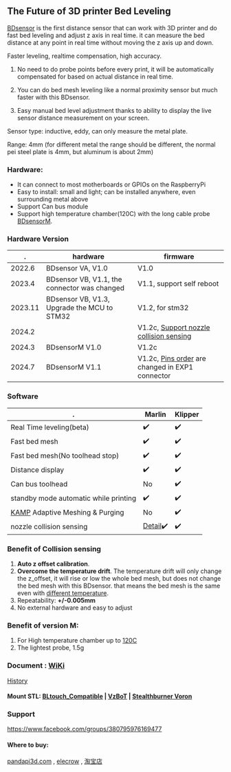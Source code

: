##  The Future of 3D printer Bed Leveling

[BDsensor](https://www.pandapi3d.com/bdsensor) is the first distance sensor that can work with 3D printer and do fast bed leveling and adjust z axis in real time.
it can measure the bed distance at any point in real time without moving the z axis up and down.

Faster leveling, realtime compensation, high accuracy.

1. No need to do probe points before every print, it will be automatically compensated for based on actual distance in real time.
 
2. You can do bed mesh leveling like a normal proximity sensor but much faster with this BDsensor.
   
3. Easy manual bed level adjustment thanks to ability to display the live sensor distance measurement on your screen.

Sensor type: inductive, eddy, can only measure the metal plate.

Range: 4mm (for different metal the range should be different, the normal pei steel plate is 4mm, but aluminum is about 2mm)


### Hardware:
* It can connect to most motherboards or GPIOs on the RaspberryPi
* Easy to install:
  small and light; can be installed anywhere, even surrounding metal above
* Support Can bus module
* Support high temperature chamber(120C) with the long cable probe [BDsensorM](https://github.com/markniu/Bed_Distance_sensor/wiki/BDsensor-M).
### Hardware Version
 . | hardware | firmware
--- | --- |---  
2022.6 | BDsensor VA, V1.0 | V1.0  
2023.4 | BDsensor VB, V1.1, the connector was changed | V1.1, support self reboot
2023.11 | BDsensor VB, V1.3, Upgrade the MCU to STM32 | V1.2, for stm32
2024.2  |              |V1.2c, [Support nozzle collision sensing](https://github.com/markniu/Bed_Distance_sensor/wiki/Collision-sensing)
2024.3  | BDsensorM V1.0             | V1.2c
2024.7  | BDsensorM V1.1             |  V1.2c, [Pins order](https://github.com/markniu/Bed_Distance_sensor/issues/178#issuecomment-2319621934) are changed in EXP1 connector

### Software
 . | Marlin | Klipper
--- | --- |---  
Real Time leveling(beta) |:heavy_check_mark:| :heavy_check_mark:  
Fast bed mesh |:heavy_check_mark:| :heavy_check_mark: 
Fast bed mesh(No toolhead stop)|:heavy_check_mark: | :heavy_check_mark: 
Distance display |:heavy_check_mark: | :heavy_check_mark: 
Can bus toolhead|No | :heavy_check_mark: 
standby mode automatic while printing|:heavy_check_mark: | :heavy_check_mark: 
[KAMP](https://github.com/kyleisah/Klipper-Adaptive-Meshing-Purging) Adaptive Meshing & Purging |No | :heavy_check_mark: 
nozzle collision sensing|[Detail](https://github.com/markniu/Bed_Distance_sensor/wiki/Collision-sensing-for-Marlin):heavy_check_mark:  | :heavy_check_mark: 

### Benefit of Collision sensing
1.  **Auto z offset calibration**.
2.  **Overcome the temperature drift**.
     The temperature drift will only change the z_offset, it will rise or low the whole bed mesh, but does not change the bed mesh with this BDsensor. that means the bed mesh is the same even with [different temperature](https://www.pandapi3d.com/post/nozzle-collision-sensing-with-bdsensor).
3. Repeatability: **+/-0.005mm**
4. No external hardware and easy to adjust

### Benefit of version M:

1.  For High temperature chamber up to [120C](https://github.com/markniu/Bed_Distance_sensor/wiki/BDsensor-M)
2.  The lightest probe, 1.5g

### Document  : [WiKi](https://github.com/markniu/Bed_Distance_sensor/wiki)

[History](https://hackaday.io/project/185096-0006mm-distance-resolution-sensor-for-3d-printer)

#### Mount STL:  [BLtouch_Compatible](https://www.thingiverse.com/thing:6098131) | [VzBoT](https://discord.com/channels/829828765512106054/1163237892957671424) | [Stealthburner Voron](https://www.printables.com/model/831679-lazy-bd-sensor-adapter-for-stealthburner-voron)

### Support
 https://www.facebook.com/groups/380795976169477


#### Where to buy:
 [pandapi3d.com](https://www.pandapi3d.com) , [elecrow](https://www.elecrow.com/bd-sensor.html) , [淘宝店](https://item.taobao.com/item.htm?spm=a1z10.1-c.w4004-14344044600.5.60a16ff77NRBL5&id=684572042388)

 

